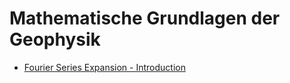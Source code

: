 # Mathematische Grundlagen der Geophysik

- [Fourier Series Expansion - Introduction](http://nbviewer.jupyter.org/github/daniel-koehn/Misc_Lectures/MGG/Fourier_series_expansion_intro.ipynb)
